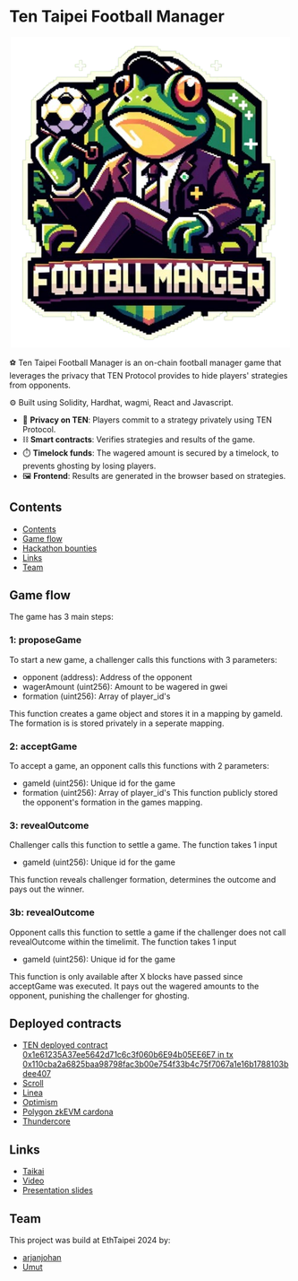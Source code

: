 # Ten Taipei Football Manager

<p align="center">
<img src="logo.png" alt="logo" width="500"/>
</p>

⚽ Ten Taipei Football Manager is an on-chain football manager game that leverages the privacy that TEN Protocol provides to hide players' strategies from opponents.

⚙️ Built using Solidity, Hardhat, wagmi, React and Javascript.

- 🧾 **Privacy on TEN**: Players commit to a strategy privately using TEN Protocol.
- ⛓️ **Smart contracts**: Verifies strategies and results of the game.
- ⏱️ **Timelock funds**: The wagered amount is secured by a timelock, to prevents ghosting by losing players.
- 🖼️ **Frontend**: Results are generated in the browser based on strategies.

## Contents

- [Contents](#contents)
- [Game flow](#game-flow)
- [Hackathon bounties](#deployed-contracts)
- [Links](#links)
- [Team](#team)

## Game flow

The game has 3 main steps:

### 1: proposeGame

To start a new game, a challenger calls this functions with 3 parameters:

- opponent (address): Address of the opponent
- wagerAmount (uint256): Amount to be wagered in gwei
- formation (uint256): Array of player_id's

This function creates a game object and stores it in a mapping by gameId. The formation is is stored privately in a seperate mapping.

### 2: acceptGame

To accept a game, an opponent calls this functions with 2 parameters:

- gameId (uint256): Unique id for the game
- formation (uint256): Array of player_id's
  This function publicly stored the opponent's formation in the games mapping.

### 3: revealOutcome

Challenger calls this function to settle a game. The function takes 1 input

- gameId (uint256): Unique id for the game

This function reveals challenger formation, determines the outcome and pays out the winner.

### 3b: revealOutcome

Opponent calls this function to settle a game if the challenger does not call revealOutcome within the timelimit. The function takes 1 input

- gameId (uint256): Unique id for the game

This function is only available after X blocks have passed since acceptGame was executed. It pays out the wagered amounts to the opponent, punishing the challenger for ghosting.

## Deployed contracts

- [TEN deployed contract 0x1e61235A37ee5642d71c6c3f060b6E94b05EE6E7 in tx 0x110cba2a6825baa98798fac3b00e754f33b4c75f7067a1e16b1788103bdee407]()
- [Scroll](https://sepolia.scrollscan.dev/address/0x51BB389e35218E54c3bEEB89Eba750c2a308faD2)
- [Linea](https://goerli.lineascan.build/address/address/0xab2EE87906222B433AF6836b1f1588b79294f67e#code)
- [Optimism](https://sepolia-optimism.etherscan.io/address/0xab2EE87906222B433AF6836b1f1588b79294f67e)
- [Polygon zkEVM cardona](https://cardona-zkevm.polygonscan.com/address/0x072117443ceb3920d9d95d2f005b23fec9e761ad)
- [Thundercore](https://explorer-testnet.thundercore.com/address/0x072117443CEb3920d9D95d2F005b23FeC9E761aD)

## Links

- [Taikai]()
- [Video]()
- [Presentation slides]()

## Team

This project was build at EthTaipei 2024 by:

- [arjanjohan](https://x.com/arjanjohan/)
- [Umut](http://x.com/nhestrompia)
